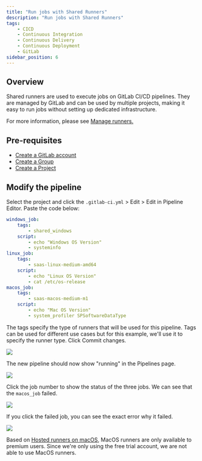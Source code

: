 ```yaml
---
title: "Run jobs with Shared Runners"
description: "Run jobs with Shared Runners"
tags: 
    - CICD
    - Continuous Integration
    - Continuous Delivery
    - Continuous Deployment
    - GitLab
sidebar_position: 6
---
```


## Overview

Shared runners are used to execute jobs on GitLab CI/CD pipelines. They are managed by GitLab and can be used by multiple projects, making it easy to run jobs without setting up dedicated infrastructure. 

For more information, please see [Manage runners.](https://docs.gitlab.com/ee/ci/runners/runners_scope.html)

## Pre-requisites 

- [Create a GitLab account](/docs/017-Version-Control-and-CICD/010-GitLab-Notes/001-GitLab-CICD.md#create-a-gitlab-account)
- [Create a Group](/docs/017-Version-Control-and-CICD/010-GitLab-Notes/001-GitLab-CICD.md#groups)
- [Create a Project](/docs/017-Version-Control-and-CICD/010-GitLab-Notes/001-GitLab-CICD.md#projects)

## Modify the pipeline

Select the project and click the `.gitlab-ci.yml` > Edit > Edit in Pipeline Editor. Paste the code below:

```yaml
windows_job:
    tags:
        - shared_windows
    script:
        - echo "Windows OS Version"
        - systeminfo
linux_job:
    tags:
        - saas-linux-medium-amd64
    script:
        - echo "Linux OS Version"
        - cat /etc/os-release
macos_job:
    tags:
        - saas-macos-medium-m1
    script:
        - echo "Mac OS Version"
        - system_profiler SPSoftwareDataType
```

The tags specify the type of runners that will be used for this pipeline. Tags can be used for different use cases but for this example, we'll use it to specify the runner type. Click Commit changes.

![](/img/docs/12082024-gitlab-pipeline-running-2.png)

The new pipeline should now show "running" in the Pipelines page.

![](/img/docs/12082024-gitlab-pipeline-running.png)

Click the job number to show the status of the three jobs. We can see that the `macos_job` failed.

![](/img/docs/12082024-gitlab-pipeline-failed-macos-job.png)

If you click the failed job, you can see the exact error why it failed.

![](/img/docs/12082024-gitlab-pipeline-failed-macos-job-2.png)

Based on [Hosted runners on macOS](https://docs.gitlab.com/ee/ci/runners/hosted_runners/macos.html), MacOS runners are only available to premium users. Since we're only using the free trial account, we are not able to use MacOS runners.

